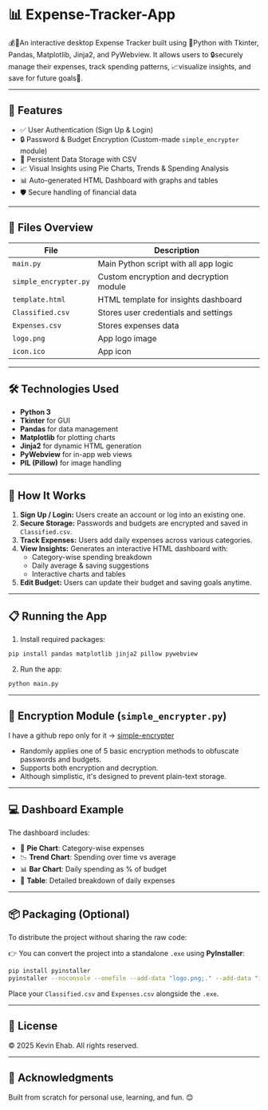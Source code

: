 # 📊 Expense-Tracker-App
💰💸An interactive desktop Expense Tracker built using 🐍Python with Tkinter, Pandas, Matplotlib, Jinja2, and PyWebview. It allows users to 🔒securely manage their expenses, track spending patterns, 📈visualize insights, and save for future goals🥇.

---

## 🚀 Features

- ✅ User Authentication (Sign Up & Login)
- 🔒 Password & Budget Encryption (Custom-made `simple_encrypter` module)
- 💾 Persistent Data Storage with CSV
- 📈 Visual Insights using Pie Charts, Trends & Spending Analysis
- 📊 Auto-generated HTML Dashboard with graphs and tables
- 🛡 Secure handling of financial data

---

## 📂 Files Overview

| File | Description |
|------|-------------|
| `main.py` | Main Python script with all app logic |
| `simple_encrypter.py` | Custom encryption and decryption module |
| `template.html` | HTML template for insights dashboard |
| `Classified.csv` | Stores user credentials and settings |
| `Expenses.csv` | Stores expenses data |
| `logo.png` | App logo image |
| `icon.ico` | App icon |

---

## 🛠 Technologies Used

- **Python 3**
- **Tkinter** for GUI
- **Pandas** for data management
- **Matplotlib** for plotting charts
- **Jinja2** for dynamic HTML generation
- **PyWebview** for in-app web views
- **PIL (Pillow)** for image handling

---

## 🔑 How It Works

1. **Sign Up / Login:** Users create an account or log into an existing one.
2. **Secure Storage:** Passwords and budgets are encrypted and saved in `Classified.csv`.
3. **Track Expenses:** Users add daily expenses across various categories.
4. **View Insights:** Generates an interactive HTML dashboard with:
   - Category-wise spending breakdown
   - Daily average & saving suggestions
   - Interactive charts and tables
5. **Edit Budget:** Users can update their budget and saving goals anytime.

---

## 📋 Running the App

1. Install required packages:

```bash
pip install pandas matplotlib jinja2 pillow pywebview
```

2. Run the app:

```bash
python main.py
```

---

## 🔐 Encryption Module (`simple_encrypter.py`)
I have a github repo only for it -> [simple-encrypter](https://github.com/kevin-ehab/simple-encrypter) <br>
- Randomly applies one of 5 basic encryption methods to obfuscate passwords and budgets.
- Supports both encryption and decryption.
- Although simplistic, it's designed to prevent plain-text storage.

---

## 💻 Dashboard Example

The dashboard includes:

- 🥧 **Pie Chart**: Category-wise expenses
- 📉 **Trend Chart**: Spending over time vs average
- 📊 **Bar Chart**: Daily spending as % of budget
- 📝 **Table**: Detailed breakdown of daily expenses

---

## 📦 Packaging (Optional)

To distribute the project without sharing the raw code:

👉 You can convert the project into a standalone `.exe` using **PyInstaller**:

```bash
pip install pyinstaller
pyinstaller --noconsole --onefile --add-data "logo.png;." --add-data "icon.ico;." --add-data "template.html;." main.py
```

Place your `Classified.csv` and `Expenses.csv` alongside the `.exe`.

---

## 📜 License

© 2025 Kevin Ehab. All rights reserved.

---

## 🙌 Acknowledgments

Built from scratch for personal use, learning, and fun. 😊


